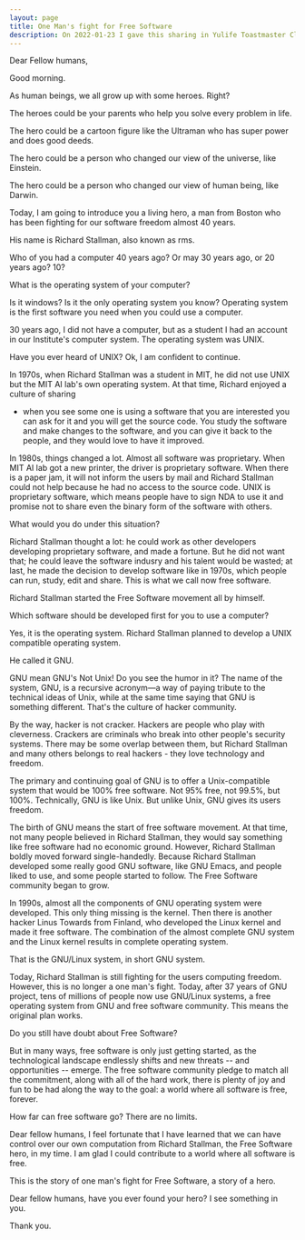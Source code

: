 ```yaml
---
layout: page
title: One Man's fight for Free Software
description: On 2022-01-23 I gave this sharing in Yulife Toastmaster Club.
---
```



Dear Fellow humans,

Good morning.

As human beings, we all grow up with some heroes. Right?

The heroes could be your parents who help you solve every problem in life.

The hero could be a cartoon figure like the Ultraman who has super power and does good deeds.

The hero could be a person who changed our view of the universe, like Einstein.

The hero could be a person who changed our view of human being, like Darwin.

Today, I am going to introduce you a living hero, a man from Boston who has
been fighting for our software freedom almost 40 years.

His name is Richard Stallman, also known as rms.

Who of you had a computer 40 years ago? Or may 30 years ago, or 20 years ago? 10?

What is the operating system of your computer?

Is it windows? Is it the only operating system you know? Operating system is the
first software you need when you could use a computer.

30 years ago, I did not have a computer, but as a student I had an account in our
Institute's computer system. The operating system was UNIX.

Have you ever heard of UNIX? Ok, I am confident to continue.

In 1970s, when Richard Stallman was a student in MIT, he did not use UNIX but the
MIT AI lab's own operating system. At that time, Richard enjoyed a culture of sharing
- when you see some one is using a software that you are interested you can ask for
it and you will get the source code. You study the software and make changes to the
software, and you can give it back to the people, and they would love to have it
improved.

In 1980s, things changed a lot. Almost all software was proprietary. When MIT AI lab
got a new printer, the driver is proprietary software. When there is a paper jam, it
will not inform the users by mail and Richard Stallman could not help because he had
no access to the source code. UNIX is proprietary software, which means people have
to sign NDA to use it and promise not to share even the binary form of the software
with others.

What would you do under this situation?

Richard Stallman thought a lot: he could work as other developers developing proprietary
software, and made a fortune. But he did not want that; he could leave the software
indusry and his talent would be wasted; at last, he made the decision to develop software
like in 1970s, which people can run, study, edit and share. This is what we call now
free software.

Richard Stallman started the Free Software movement all by himself.

Which software should be developed first for you to use a computer?

Yes, it is the operating system. Richard Stallman planned to develop a UNIX
compatible operating system.

He called it GNU.

GNU mean GNU's Not Unix! Do you see the humor in it? The name of the system,
GNU, is a recursive acronym—a way of paying tribute to the technical ideas of Unix,
while at the same time saying that GNU is something different. That's the culture
of hacker community.

By the way, hacker is not cracker. Hackers are people who play with cleverness.
Crackers are criminals who break into other people's security systems. There may
be some overlap between them, but Richard Stallman and many others belongs to
real hackers - they love technology and freedom.

The primary and continuing goal of GNU is to offer a Unix-compatible system that
would be 100% free software. Not 95% free, not 99.5%, but 100%. Technically, GNU
is like Unix. But unlike Unix, GNU gives its users freedom.

The birth of GNU means the start of free software movement. At that time, not many
people believed in Richard Stallman, they would say something like free software
had no economic ground. However, Richard Stallman boldly moved forward single-handedly.
Because Richard Stallman developed some really good GNU software, like GNU Emacs,
and people liked to use, and some people started to follow. The Free Software community
began to grow.

In 1990s, almost all the components of GNU operating system were developed. This only
thing missing is the kernel. Then there is another hacker Linus Towards from Finland,
who developed the Linux kernel and made it free software. The combination of the almost
complete GNU system and the Linux kernel results in complete operating system.

That is the GNU/Linux system, in short GNU system.

Today, Richard Stallman is still fighting for the users computing freedom. However, this is
no longer a one man's fight. Today, after 37 years of GNU project, tens of millions of people
now use GNU/Linux systems, a free operating system from GNU and free software community.
This means the original plan works.

Do you still have doubt about Free Software?

But in many ways, free software is only just getting started, as the technological
landscape endlessly shifts and new threats -- and opportunities -- emerge. The free software
community pledge to match all the commitment, along with all of the hard work, there is
plenty of joy and fun to be had along the way to the goal: a world where all software is free,
forever.

How far can free software go? There are no limits.

Dear fellow humans, I feel fortunate that I have learned that we can have control over
our own computation from Richard Stallman, the Free Software hero, in my time. I am glad
I could contribute to a world where all software is free.

This is the story of one man's fight for Free Software, a story of
a hero.

Dear fellow humans, have you ever found your hero? I see something in you.

Thank you.
